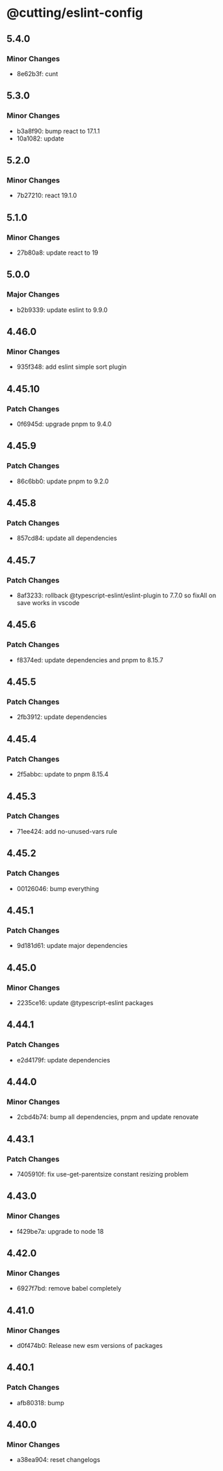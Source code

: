 # @cutting/eslint-config

## 5.4.0

### Minor Changes

- 8e62b3f: cunt

## 5.3.0

### Minor Changes

- b3a8f90: bump react to 17.1.1
- 10a1082: update

## 5.2.0

### Minor Changes

- 7b27210: react 19.1.0

## 5.1.0

### Minor Changes

- 27b80a8: update react to 19

## 5.0.0

### Major Changes

- b2b9339: update eslint to 9.9.0

## 4.46.0

### Minor Changes

- 935f348: add eslint simple sort plugin

## 4.45.10

### Patch Changes

- 0f6945d: upgrade pnpm to 9.4.0

## 4.45.9

### Patch Changes

- 86c6bb0: update pnpm to 9.2.0

## 4.45.8

### Patch Changes

- 857cd84: update all dependencies

## 4.45.7

### Patch Changes

- 8af3233: rollback @typescript-eslint/eslint-plugin to 7.7.0 so fixAll on save works in vscode

## 4.45.6

### Patch Changes

- f8374ed: update dependencies and pnpm to 8.15.7

## 4.45.5

### Patch Changes

- 2fb3912: update dependencies

## 4.45.4

### Patch Changes

- 2f5abbc: update to pnpm 8.15.4

## 4.45.3

### Patch Changes

- 71ee424: add no-unused-vars rule

## 4.45.2

### Patch Changes

- 00126046: bump everything

## 4.45.1

### Patch Changes

- 9d181d61: update major dependencies

## 4.45.0

### Minor Changes

- 2235ce16: update @typescript-eslint packages

## 4.44.1

### Patch Changes

- e2d4179f: update dependencies

## 4.44.0

### Minor Changes

- 2cbd4b74: bump all dependencies, pnpm and update renovate

## 4.43.1

### Patch Changes

- 7405910f: fix use-get-parentsize constant resizing problem

## 4.43.0

### Minor Changes

- f429be7a: upgrade to node 18

## 4.42.0

### Minor Changes

- 6927f7bd: remove babel completely

## 4.41.0

### Minor Changes

- d0f474b0: Release new esm versions of packages

## 4.40.1

### Patch Changes

- afb80318: bump

## 4.40.0

### Minor Changes

- a38ea904: reset changelogs
